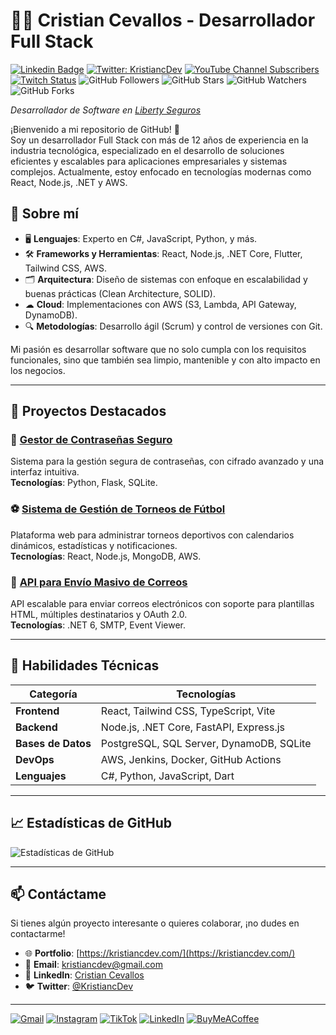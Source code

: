 # 👨‍💻 Cristian Cevallos - Desarrollador Full Stack

[![Linkedin Badge](https://img.shields.io/badge/-CristianCevallos-blue?style=flat-square&logo=Linkedin&logoColor=white&link=https://www.linkedin.com/in/cristiancevallos/)](https://www.linkedin.com/in/cristiancevallos/)
[![Twitter: KristiancDev](https://img.shields.io/twitter/follow/KristiancDev?style=social)](https://twitter.com/KristiancDev)
[![YouTube Channel Subscribers](https://img.shields.io/youtube/channel/subscribers/UCA4EkDNl3aOlfmaaH7p3B0Q)](https://www.youtube.com/@KristiancDev)
[![Twitch Status](https://img.shields.io/twitch/status/mouredev?style=social)](https://twitch.com/kristiancdev)
![GitHub Followers](https://img.shields.io/github/followers/kristiancdev?style=social)
![GitHub Stars](https://img.shields.io/github/stars/kristiancdev?style=social)
![GitHub Watchers](https://img.shields.io/github/watchers/KristiancDev/KristiancDev?style=social)
![GitHub Forks](https://img.shields.io/github/forks/KristiancDev/KristiancDev?style=social)

_Desarrollador de Software en [Liberty Seguros](https://www.libertyseguros.ec/)_

¡Bienvenido a mi repositorio de GitHub! 🚀  
Soy un desarrollador Full Stack con más de 12 años de experiencia en la industria tecnológica, especializado en el desarrollo de soluciones eficientes y escalables para aplicaciones empresariales y sistemas complejos. Actualmente, estoy enfocado en tecnologías modernas como React, Node.js, .NET y AWS.

## 🌟 Sobre mí

- 🖥 **Lenguajes**: Experto en C#, JavaScript, Python, y más.
- 🛠 **Frameworks y Herramientas**: React, Node.js, .NET Core, Flutter, Tailwind CSS, AWS.
- 🗂 **Arquitectura**: Diseño de sistemas con enfoque en escalabilidad y buenas prácticas (Clean Architecture, SOLID).
- ☁ **Cloud**: Implementaciones con AWS (S3, Lambda, API Gateway, DynamoDB).
- 🔍 **Metodologías**: Desarrollo ágil (Scrum) y control de versiones con Git.

Mi pasión es desarrollar software que no solo cumpla con los requisitos funcionales, sino que también sea limpio, mantenible y con alto impacto en los negocios.

---

## 📂 Proyectos Destacados

### 🔑 **[Gestor de Contraseñas Seguro](https://github.com/cristiancdev/password-manager)**
Sistema para la gestión segura de contraseñas, con cifrado avanzado y una interfaz intuitiva.  
**Tecnologías**: Python, Flask, SQLite.

### ⚽ **[Sistema de Gestión de Torneos de Fútbol](https://github.com/cristiancdev/tournament-manager)**
Plataforma web para administrar torneos deportivos con calendarios dinámicos, estadísticas y notificaciones.  
**Tecnologías**: React, Node.js, MongoDB, AWS.

### 📧 **[API para Envío Masivo de Correos](https://github.com/cristiancdev/email-sender-api)**
API escalable para enviar correos electrónicos con soporte para plantillas HTML, múltiples destinatarios y OAuth 2.0.  
**Tecnologías**: .NET 6, SMTP, Event Viewer.

---

## 🔧 Habilidades Técnicas

| **Categoría**      | **Tecnologías**                                               |
|--------------------|-------------------------------------------------------------|
| **Frontend**       | React, Tailwind CSS, TypeScript, Vite                        |
| **Backend**        | Node.js, .NET Core, FastAPI, Express.js                      |
| **Bases de Datos** | PostgreSQL, SQL Server, DynamoDB, SQLite                     |
| **DevOps**         | AWS, Jenkins, Docker, GitHub Actions                         |
| **Lenguajes**      | C#, Python, JavaScript, Dart                                 |

---

## 📈 Estadísticas de GitHub

![Estadísticas de GitHub](https://github-readme-stats.vercel.app/api?username=kristiancdev&show_icons=true&theme=radical)

---
## 📫 Contáctame

Si tienes algún proyecto interesante o quieres colaborar, ¡no dudes en contactarme!

- 🌐 **Portfolio**: [https://kristiancdev.com/](https://kristiancdev.com/)
- 📧 **Email**: kristiancdev@gmail.com
- 💼 **LinkedIn**: [Cristian Cevallos](https://www.linkedin.com/in/cristiancevallos/)
- 🐦 **Twitter**: [@KristiancDev](https://twitter.com/KristianCDev)

---

[![Gmail](https://img.shields.io/badge/Gmail-D14836?style=for-the-badge&logo=gmail&logoColor=white)](kristiancdev@gmail.com)
[![Instagram](https://img.shields.io/badge/Instagram-E4405F?style=for-the-badge&logo=instagram&logoColor=white)](https://www.instagram.com/kristiancdev/)
[![TikTok](https://img.shields.io/badge/TikTok-000000?style=for-the-badge&logo=tiktok&logoColor=white)](https://www.tiktok.com/@kristiancdev)
[![LinkedIn](https://img.shields.io/badge/LinkedIn-0077B5?style=for-the-badge&logo=linkedin&logoColor=white)](https://www.linkedin.com/in/cristiancevallos)
[![BuyMeACoffee](https://img.shields.io/badge/Buy_Me_A_Coffee-FFDD00?style=for-the-badge&logo=buy-me-a-coffee&logoColor=black)](https://www.buymeacoffee.com/kristiancdev)
